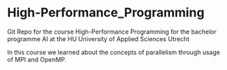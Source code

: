 # High-Performance_Programming
Git Repo for the course High-Performance Programming for the bachelor programme AI at the HU University of Applied Sciences Utrecht

In this course we learned about the concepts of parallelism through usage of MPI and OpenMP. 
